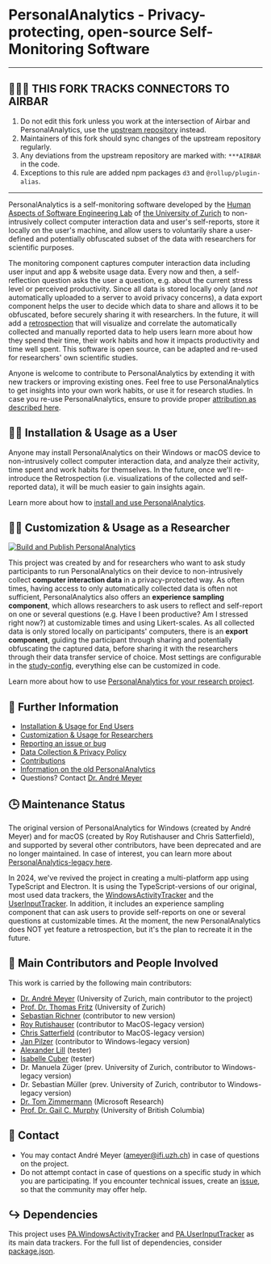 # PersonalAnalytics - Privacy-protecting, open-source Self-Monitoring Software

---

## 🚨🚨🚨 THIS FORK TRACKS CONNECTORS TO AIRBAR
1. Do not edit this fork unless you work at the intersection of Airbar and PersonalAnalytics, use the [upstream repository](https://github.com/HASEL-UZH/PersonalAnalytics) instead.
2. Maintainers of this fork should sync changes of the upstream repository regularly.
3. Any deviations from the upstream repository are marked with: `***AIRBAR` in the code.
4. Exceptions to this rule are added npm packages `d3` and `@rollup/plugin-alias`.

---

PersonalAnalytics is a self-monitoring software developed by the [Human Aspects of Software Engineering Lab](https://hasel.dev) of [the University of Zurich](https://www.uzh.ch) to non-intrusively collect computer interaction data and user's self-reports, store it locally on the user's machine, and allow users to voluntarily share a user-defined and potentially obfuscated subset of the data with researchers for scientific purposes.

The monitoring component captures computer interaction data including user input and app & website usage data. Every now and then, a self-reflection question asks the user a question, e.g. about the current stress level or perceived productivity. Since all data is stored locally only (and _not_ automatically uploaded to a server to avoid privacy concerns), a data export component helps the user to decide which data to share and allows it to be obfuscated, before securely sharing it with researchers. In the future, it will add a [retrospection]([url](https://www.andre-meyer.ch/CSCW18)) that will visualize and correlate the automatically collected and manually reported data to help users learn more about how they spend their time, their work habits and how it impacts productivity and time well spent. This software is open source, can be adapted and re-used for researchers' own scientific studies.

Anyone is welcome to contribute to PersonalAnalytics by extending it with new trackers or improving existing ones. Feel free to use PersonalAnalytics to get insights into your own work habits, or use it for research studies. In case you re-use PersonalAnalytics, ensure to provide proper [attribution as described here](./documentation/RESEARCH.md).


## 🧑‍💻 Installation & Usage as a User
Anyone may install PersonalAnalytics on their Windows or macOS device to non-intrusively collect computer interaction data, and analyze their activity, time spent and work habits for themselves. In the future, once we'll re-introduce the Retrospection (i.e. visualizations of the collected and self-reported data), it will be much easier to gain insights again.

Learn more about how to [install and use PersonalAnalytics](./documentation/INSTALLATION.md).

## 👩‍🔬 Customization & Usage as a Researcher
[![Build and Publish PersonalAnalytics](https://github.com/HASEL-UZH/PersonalAnalytics/actions/workflows/build.yml/badge.svg)](https://github.com/HASEL-UZH/PersonalAnalytics/actions/workflows/build.yml)

This project was created by and for researchers who want to ask study participants to run PersonalAnalytics on their device to non-intrusively collect **computer interaction data** in a privacy-protected way. As often times, having access to only automatically collected data is often not sufficient, PersonalAnalytics also offers an **experience sampling component**, which allows researchers to ask users to reflect and self-report on one or several questions (e.g. Have I been productive? Am I stressed right now?) at customizable times and using Likert-scales. As all collected data is only stored locally on participants' computers, there is an **export component**, guiding the participant through sharing and potentially obfuscating the captured data, before sharing it with the researchers through their data transfer service of choice. Most settings are configurable in the [study-config]([url](https://github.com/HASEL-UZH/PersonalAnalytics/blob/feature/electron/src/electron/shared/study.config.ts)), everything else can be customized in code.

Learn more about how to use [PersonalAnalytics for your research project](./documentation/RESEARCH.md).

## 📖 Further Information
- [Installation & Usage for End Users](./documentation/INSTALLATION.md)
- [Customization & Usage for Researchers](./documentation/RESEARCH.md)
- [Reporting an issue or bug](https://github.com/HASEL-UZH/PersonalAnalytics/issues)
- [Data Collection & Privacy Policy](./documentation/PRIVACY.md)
- [Contributions](./documentation/RESEARCH.md#contributions-guide)
- [Information on the old PersonalAnalytics](./documentation/LEGACY.md)
- Questions? Contact [Dr. André Meyer](mailto:ameyer@ifi.uzh.ch)


## 🕒 Maintenance Status
The original version of PersonalAnalytics for Windows (created by André Meyer) and for macOS (created by Roy Rutishauser and Chris Satterfield), and supported by several other contributors, have been deprecated and are no longer maintained. In case of interest, you can learn more about [PersonalAnalytics-legacy here](./documentation/LEGACY.md).

In 2024, we've revived the project in creating a multi-platform app using TypeScript and Electron. It is using the TypeScript-versions of our original, most used data trackers, the [WindowsActivityTracker](https://github.com/HASEL-UZH/PA.WindowsActivityTracker/tree/main/typescript) and the [UserInputTracker](https://github.com/HASEL-UZH/PA.UserInputTracker/tree/main/typescript). In addition, it includes an experience sampling component that can ask users to provide self-reports on one or several questions at customizable times. At the moment, the new PersonalAnalytics does NOT yet feature a retrospection, but it's the plan to recreate it in the future.


## 🙂 Main Contributors and People Involved
This work is carried by the following main contributors: 
- [Dr. André Meyer](https://www.andre-meyer.ch) (University of Zurich, main contributor to the project)
- [Prof. Dr. Thomas Fritz](http://www.ifi.uzh.ch/en/seal/people/fritz.html) (University of Zurich)
- [Sebastian Richner](https://github.com/SRichner) (contributor to new version)
- [Roy Rutishauser](https://github.com/royru) (contributor to MacOS-legacy version)
- [Chris Satterfield](https://github.com/csatterfield) (contributor to MacOS-legacy version)
- [Jan Pilzer](https://github.com/hirse) (contributor to Windows-legacy version)
- [Alexander Lill](https://github.com/alexanderlill) (tester)
- [Isabelle Cuber](https://github.com/isicu) (tester)
- Dr. Manuela Züger (prev. University of Zurich, contributor to Windows-legacy version)
- Dr. Sebastian Müller (prev. University of Zurich, contributor to Windows-legacy version)
- [Dr. Tom Zimmermann](https://www.microsoft.com/en-us/research/people/tzimmer/) (Microsoft Research)
- [Prof. Dr. Gail C. Murphy](https://blogs.ubc.ca/gailcmurphy/) (University of British Columbia)


## 📨 Contact
- You may contact André Meyer (ameyer@ifi.uzh.ch) in case of questions on the project.
- Do not attempt contact in case of questions on a specific study in which you are participating. If you encounter technical issues, create an [issue](https://github.com/HASEL-UZH/PersonalAnalytics/issues), so that the community may offer help.


## ↪️ Dependencies
This project uses [PA.WindowsActivityTracker](https://github.com/HASEL-UZH/PA.WindowsActivityTracker) and [PA.UserInputTracker](https://github.com/HASEL-UZH/PA.UserInputTracker/) as its main data trackers.
For the full list of dependencies, consider [package.json](./src/electron/package.json).
